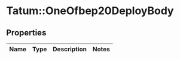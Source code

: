 # Tatum::OneOfbep20DeployBody

## Properties
Name | Type | Description | Notes
------------ | ------------- | ------------- | -------------

